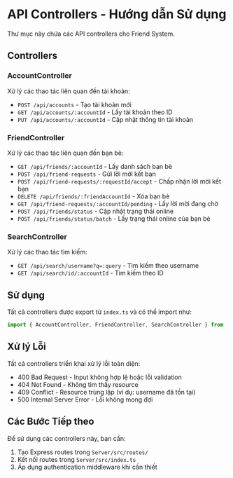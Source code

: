 # API Controllers - Hướng dẫn Sử dụng

Thư mục này chứa các API controllers cho Friend System.

## Controllers

### AccountController
Xử lý các thao tác liên quan đến tài khoản:
- `POST /api/accounts` - Tạo tài khoản mới
- `GET /api/accounts/:accountId` - Lấy tài khoản theo ID
- `PUT /api/accounts/:accountId` - Cập nhật thông tin tài khoản

### FriendController
Xử lý các thao tác liên quan đến bạn bè:
- `GET /api/friends/:accountId` - Lấy danh sách bạn bè
- `POST /api/friend-requests` - Gửi lời mời kết bạn
- `POST /api/friend-requests/:requestId/accept` - Chấp nhận lời mời kết bạn
- `DELETE /api/friends/:friendAccountId` - Xóa bạn bè
- `GET /api/friend-requests/:accountId/pending` - Lấy lời mời đang chờ
- `POST /api/friends/status` - Cập nhật trạng thái online
- `POST /api/friends/status/batch` - Lấy trạng thái online của bạn bè

### SearchController
Xử lý các thao tác tìm kiếm:
- `GET /api/search/username?q=:query` - Tìm kiếm theo username
- `GET /api/search/id/:accountId` - Tìm kiếm theo ID

## Sử dụng

Tất cả controllers được export từ `index.ts` và có thể import như:

```typescript
import { AccountController, FriendController, SearchController } from './controllers';
```

## Xử lý Lỗi

Tất cả controllers triển khai xử lý lỗi toàn diện:
- 400 Bad Request - Input không hợp lệ hoặc lỗi validation
- 404 Not Found - Không tìm thấy resource
- 409 Conflict - Resource trùng lặp (ví dụ: username đã tồn tại)
- 500 Internal Server Error - Lỗi không mong đợi

## Các Bước Tiếp theo

Để sử dụng các controllers này, bạn cần:
1. Tạo Express routes trong `Server/src/routes/`
2. Kết nối routes trong `Server/src/index.ts`
3. Áp dụng authentication middleware khi cần thiết
